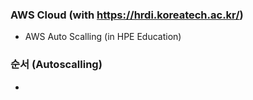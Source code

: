 ﻿### AWS Cloud (with https://hrdi.koreatech.ac.kr/)
- AWS Auto Scalling (in HPE Education)

### 순서 (Autoscalling)
- 